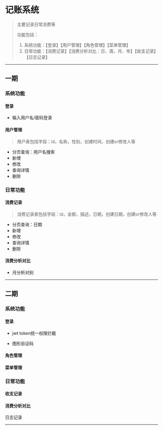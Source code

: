 # 记账系统

> 主要记录日常消费等
>
> 功能包括：
>
> 1. 系统功能：【登录】【用户管理】【角色管理】【菜单管理】
> 2. 日常功能：【消费记录】【消费分析对比：日、周、月、年】【收支记录】【日志记录】

----

## 一期

### 系统功能

#### 登录

* 输入用户名/密码登录

#### 用户管理

> 用户表包括字段：id，名称，性别，创建时间，创建or修改人等

* 分页查询：用户名搜索
* 新增
* 修改
* 查询详情
* 删除

### 日常功能

#### 消费记录

> 消费记录表包括字段：id，金额，描述，日期，创建日期，创建or修改人等

* 分页查询：日期
* 新增
* 修改
* 查询详情
* 删除

#### 消费分析对比

* 月分析对别

----

## 二期

### 系统功能

#### 登录

* jwt token统一权限拦截

* 图形验证码

#### 角色管理



#### 菜单管理



### 日常功能

#### 收支记录



#### 消费分析对比



日志记录

---





